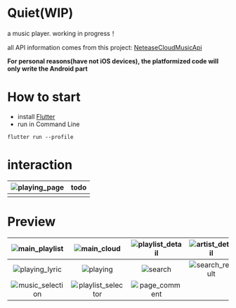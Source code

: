 # Quiet(WIP)

a music player. working in progress！

all API information comes from this project: [NeteaseCloudMusicApi](https://github.com/Binaryify/NeteaseCloudMusicApi) 

**For personal reasons(have not iOS devices), the platformized code will only write the Android part**

# How to start

 * install [Flutter](https://flutter.io/docs/get-started/install)
 * run in Command Line
 ```
 flutter run --profile
 ```

# interaction

| ![playing_page](./_preview/playing_Interaction.gif) | todo |
| :-------------------------------------------------: | :--: |
|                                                     |      |


# Preview

|  ![main_playlist](./_preview/main_playlists.jpg)   |        ![main_cloud](./_preview/main_cloud.jpg)        | ![playlist_detail](./_preview/playlist_detail.jpg) | ![artist_detail](./_preview/artist_detail.jpg) |
| :------------------------------------------------: | :----------------------------------------------------: | :------------------------------------------------: | :--------------------------------------------: |
|   ![playing_lyric](./_preview/playing_lyric.jpg)   |           ![playing](./_preview/playing.jpg)           |          ![search](./_preview/search.jpg)          | ![search_result](./_preview/search_result.jpg) |
| ![music_selection](./_preview/music_selection.jpg) | ![playlist_selector](./_preview/playlist_selector.jpg) |    ![page_comment](./_preview/page_comment.png)    |                                                |


